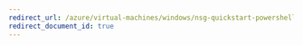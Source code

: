 ```yaml
---
redirect_url: /azure/virtual-machines/windows/nsg-quickstart-powershell
redirect_document_id: true
---
```

